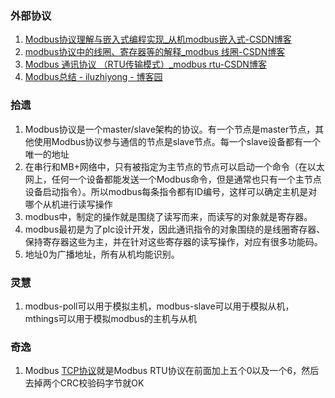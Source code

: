 ### 外部协议
1. [Modbus协议理解与嵌入式编程实现_从机modbus嵌入式-CSDN博客](https://blog.csdn.net/finhaz/article/details/104044547)
2. [modbus协议中的线圈、寄存器等的解释_modbus 线圈-CSDN博客](https://blog.csdn.net/lingshi75/article/details/105991450/)
3. [Modbus 通讯协议 （RTU传输模式）_modbus rtu-CSDN博客](https://blog.csdn.net/u011041241/article/details/109240555)
4. [Modbus总结 - iluzhiyong - 博客园](https://www.cnblogs.com/iluzhiyong/p/4301192.html)


### 拾遗
1. Modbus协议是一个master/slave架构的协议。有一个节点是master节点，其他使用Modbus协议参与通信的节点是slave节点。每一个slave设备都有一个唯一的地址
2. 在串行和MB+网络中，只有被指定为主节点的节点可以启动一个命令（在以太网上，任何一个设备都能发送一个Modbus命令，但是通常也只有一个主节点设备启动指令）。所以modbus每条指令都有ID编号，这样可以确定主机是对哪个从机进行读写操作
3. modbus中，制定的操作就是围绕了读写而来，而读写的对象就是寄存器。
4. modbus最初是为了plc设计开发，因此通讯指令的对象围绕的是线圈寄存器、保持寄存器这些为主，并在针对这些寄存器的读写操作，对应有很多功能码。
5. 地址0为广播地址，所有从机均能识别。

### 灵慧
1. modbus-poll可以用于模拟主机，modbus-slave可以用于模拟从机，mthings可以用于模拟modbus的主机与从机


### 奇逸
1. Modbus [TCP协议](https://www.baidu.com/s?wd=TCP%E5%8D%8F%E8%AE%AE&tn=44039180_cpr&fenlei=mv6quAkxTZn0IZRqIHckPjm4nH00T1dWnvmYuhRvuhF9PH64nWDv0ZwV5Hcvrjm3rH6sPfKWUMw85HfYnjn4nH6sgvPsT6KdThsqpZwYTjCEQLGCpyw9Uz4Bmy-bIi4WUvYETgN-TLwGUv3EPjcYnj03nH0YPjR4PHn3rjbz)就是Modbus RTU协议在前面加上五个0以及一个6，然后去掉两个CRC校验码字节就OK